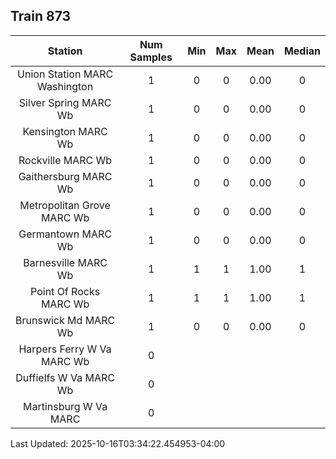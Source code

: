 ## Train 873

| Station | Num Samples | Min | Max | Mean | Median |
| :-----: | :---------: | :-: | :-: | :--: | :----: |
| Union Station MARC Washington | 1 | 0 | 0 | 0.00 | 0 |
| Silver Spring MARC Wb | 1 | 0 | 0 | 0.00 | 0 |
| Kensington MARC Wb | 1 | 0 | 0 | 0.00 | 0 |
| Rockville MARC Wb | 1 | 0 | 0 | 0.00 | 0 |
| Gaithersburg MARC Wb | 1 | 0 | 0 | 0.00 | 0 |
| Metropolitan Grove MARC Wb | 1 | 0 | 0 | 0.00 | 0 |
| Germantown MARC Wb | 1 | 0 | 0 | 0.00 | 0 |
| Barnesville MARC Wb | 1 | 1 | 1 | 1.00 | 1 |
| Point Of Rocks MARC Wb | 1 | 1 | 1 | 1.00 | 1 |
| Brunswick Md MARC Wb | 1 | 0 | 0 | 0.00 | 0 |
| Harpers Ferry W Va MARC Wb | 0 |  |  |  |  |
| Duffielfs W Va MARC Wb | 0 |  |  |  |  |
| Martinsburg W Va MARC | 0 |  |  |  |  |


Last Updated: 2025-10-16T03:34:22.454953-04:00